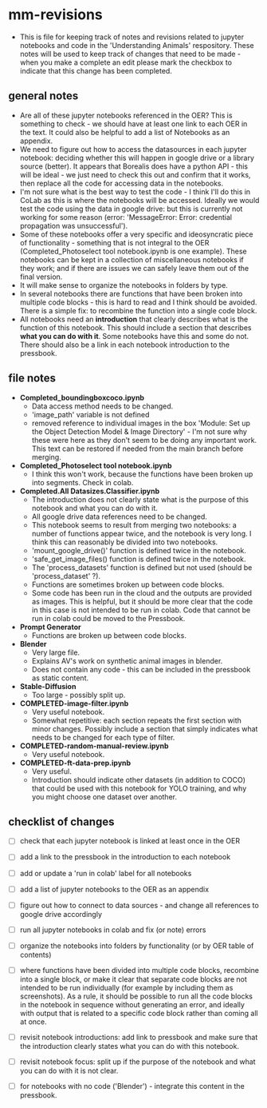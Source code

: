 # mm-revisions

- This is file for keeping track of notes and revisions related to jupyter notebooks and code in the 'Understanding Animals' respository. These notes will be used to keep track of changes that need to be made - when you make a complete an edit please mark the checkbox to indicate that this change has been completed.

## general notes

- Are all of these jupyter notebooks referenced in the OER? This is something to check - we should have at least one link to each OER in the text. It could also be helpful to add a list of Notebooks as an appendix.
- We need to figure out how to access the datasources in each jupyter notebook: deciding whether this will happen in google drive or a library source (better). It appears that Borealis does have a python API - this will be ideal - we just need to check this out and confirm that it works, then replace all the code for accessing data in the notebooks.
- I'm not sure what is the best way to test the code - I think I'll do this in CoLab as this is where the notebooks will be accessed. Ideally we would test the code using the data in google drive: but this is currently not working for some reason (error: 'MessageError: Error: credential propagation was unsuccessful').
- Some of these notebooks offer a very specific and ideosyncratic piece of functionality - something that is not integral to the OER (Completed_Photoselect tool notebook.ipynb is one example). These notebooks can be kept in a collection of miscellaneous notebooks if they work; and if there are issues we can safely leave them out of the final version.
- It will make sense to organize the notebooks in folders by type.
- In several notebooks there are functions that have been broken into multiple code blocks - this is hard to read and I think should be avoided. There is a simple fix: to recombine the function into a single code block.
- All notebooks need an **introduction** that clearly describes what is the function of this notebook. This should include a section that describes **what you can do with it**. Some notebooks have this and some do not. There should also be a link in each notebook introduction to the pressbook.

## file notes

- **Completed_boundingboxcoco.ipynb**
  - Data access method needs to be changed.
  - 'image_path' variable is not defined
  - removed reference to individual images in the box 'Module: Set up the Object Detection Model & Image Directory' - I'm not sure why these were here as they don't seem to be doing any important work. This text can be restored if needed from the main branch before merging.
- **Completed_Photoselect tool notebook.ipynb**
  - I think this won't work, because the functions have been broken up into segments. Check in colab.
- **Completed.All Datasizes.Classifier.ipynb**
  - The introduction does not clearly state what is the purpose of this notebook and what you can do with it.
  - All google drive data references need to be changed.
  - This notebook seems to result from merging two notebooks: a number of functions appear twice, and the notebook is very long. I think this can reasonably be divided into two notebooks.
  - 'mount_google_drive()' function is defined twice in the notebook.
  - 'safe_get_image_files() function is defined twice in the notebook.
  - The 'process_datasets' function is defined but not used (should be 'process_dataset' ?).
  - Functions are sometimes broken up between code blocks.
  - Some code has been run in the cloud and the outputs are provided as images. This is helpful, but it should be more clear that the code in this case is not intended to be run in colab. Code that cannot be run in colab could be moved to the Pressbook.
- **Prompt Generator**
  - Functions are broken up between code blocks.
- **Blender**
  - Very large file.
  - Explains AV's work on synthetic animal images in blender.
  - Does not contain any code - this can be included in the pressbook as static content. 
- **Stable-Diffusion**
  - Too large - possibly split up.
- **COMPLETED-image-filter.ipynb**
  - Very useful notebook.
  - Somewhat repetitive: each section repeats the first section with minor changes. Possibly include a section that simply indicates what needs to be changed for each type of filter.
- **COMPLETED-random-manual-review.ipynb**
  - Very useful notebook.
- **COMPLETED-ft-data-prep.ipynb**
  - Very useful.
  - Introduction should indicate other datasets (in addition to COCO) that could be used with this notebook for YOLO training, and why you might choose one dataset over another. 


## checklist of changes

- [ ] check that each jupyter notebook is linked at least once in the OER
- [ ] add a link to the pressbook in the introduction to each notebook
- [ ] add or update a 'run in colab' label for all notebooks
- [ ] add a list of jupyter notebooks to the OER as an appendix
- [ ] figure out how to connect to data sources - and change all references to google drive accordingly
- [ ] run all jupyter notebooks in colab and fix (or note) errors
- [ ] organize the notebooks into folders by functionality (or by OER table of contents)
- [ ] where functions have been divided into multiple code blocks, recombine into a single block, or make it clear that separate code blocks are not intended to be run individually (for example by including them as screenshots). As a rule, it should be possible to run all the code blocks in the notebook in sequence without generating an error, and ideally with output that is related to a specific code block rather than coming all at once.
- [ ] revisit notebook introductions: add link to pressbook and make sure that the introduction clearly states what you can do with this notebook.
- [ ] revisit notebook focus: split up if the purpose of the notebook and what you can do with it is not clear.
- [ ] for notebooks with no code ('Blender') - integrate this content in the pressbook. 

